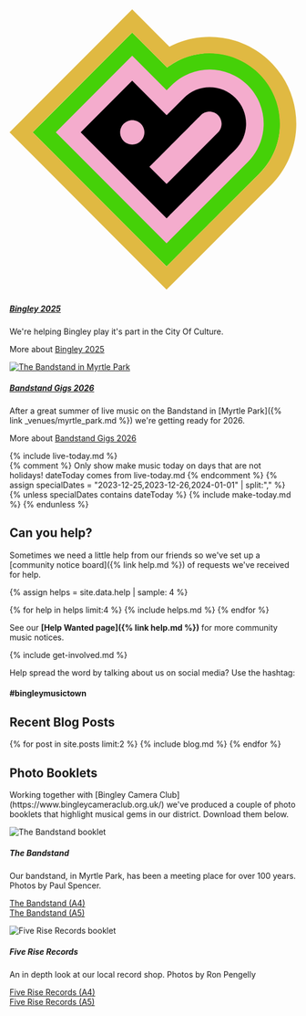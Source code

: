 <section class="main-page">
<div markdown="1">

<div class="container featured-block">
    <!-- <div style="border: 5px solid #f4accd;" class="bingley-rocks text-center p-4 mb-4">
    <h2>Bingley Rocks</h2>
    <h3>Friday 29th - Sunday 31st August 2025</h3>
    <p>Three days of Music and Fun at the Bradford And Bingley Sports Club</p>
    <a href="https://www.beescamping.co.uk/" target="_blank" rel="noopener noreferrer">Check the website for info and tickets<i class="fa fa-external-link" aria-hidden="true"></i></a>
    </div> -->
    <div class="row row-cols-1 row-cols-xl-2 g-4 top-stories">
        <!-- <div class="col">
            <div class="card border-0 border-bottom h-100">
                <div class="row g-0">
                    <div class="col-md-4">
                        <img src="{{ site.baseurl }}/assets/images/sound-of-music-2025.jpg" class="img-fluid rounded-start" alt="Sound Of Music 2025">
                    </div>
                    <div class="col-md-6 offset-md-1">
                        <div class="card-body">
                            <h5 class="card-title">Sound Of Music 2025</h5>
                            <p class="card-text" markdown="1"><span class="fw-bold">July 25th - 27th 2025</span><br>Live music all weekend in Bingley's Pubs and Clubs<br>See our <a href="{% link live.md %}">Live Listings</a> for more information.</p>
                        </div>
                    </div>
                </div>
            </div>
        </div> -->
        <div class="col">
            <div class="card border-0 border-bottom h-100">
                <div class="row g-0">
                    <div class="col-md-4">
                        <a href="{% link _posts/2025-03-03-bingley-2025.md %}"><svg viewBox="0 0 64 63" fill="none" xmlns="http://www.w3.org/2000/svg">
                        <path d="M27.354 5.15894L24.779 7.73894L7.73796 24.7789L5.15796 27.3589L7.73796 29.9389L32.446 54.6429L35.023 57.2199L37.603 54.6459L38.462 53.7889C38.462 53.7889 55.587 36.7079 55.743 36.5499C58.5646 33.7386 60.2117 29.9597 60.3507 25.979C60.4896 21.9983 59.1098 18.1138 56.491 15.1126C53.8723 12.1114 50.2104 10.2182 46.2476 9.81663C42.2848 9.41505 38.3176 10.5352 35.15 12.9499L29.934 7.73894L27.354 5.15894Z" fill="#45D108"/>
                        <path d="M27.354 5.159L29.934 7.738L35.15 12.954C38.3198 10.5608 42.2788 9.45789 46.2293 9.86751C50.1799 10.2771 53.8284 12.1688 56.4397 15.1615C59.0511 18.1541 60.4311 22.0252 60.3018 25.9949C60.1725 29.9645 58.5435 33.7376 55.743 36.554C55.587 36.71 38.463 53.793 38.463 53.793L37.603 54.65L35.023 57.224L32.446 54.647L7.738 29.934L5.158 27.355L7.738 24.775L24.775 7.738L27.354 5.159ZM27.354 0L24.774 2.58L22.194 5.16L5.158 22.2L2.578 24.78L0 27.355L2.579 29.934L5.159 32.514L29.869 57.224L32.443 59.8L35.02 62.377L37.6 59.8L40.18 57.226L41.039 56.368C41.105 56.308 41.17 56.246 41.239 56.181L41.783 55.638L43.717 53.7L49.617 47.812L58.317 39.131C61.4664 35.9731 63.4282 31.8241 63.8703 27.3861C64.3124 22.9481 63.2076 18.4936 60.743 14.7765C58.2784 11.0593 54.6053 8.30781 50.3452 6.9875C46.0852 5.66719 41.4998 5.85919 37.365 7.531C36.7843 7.76633 36.2177 8.029 35.665 8.319L32.513 5.159L29.933 2.579L27.354 0Z" fill="#E0B942"/>
                        <path d="M55.8099 20.9209C55.2026 19.4288 54.3028 18.0732 53.1637 16.9341C52.0246 15.7949 50.669 14.8952 49.1769 14.2879C46.2694 13.1165 43.0213 13.1165 40.1139 14.2879C38.6207 14.8922 37.2649 15.7918 36.1279 16.9329L35.0459 18.0099L27.3579 10.3169L10.3169 27.3579L35.0259 52.0679L35.8859 51.2099L53.1629 33.9699C54.837 32.2953 55.9808 30.1647 56.4516 27.844C56.9223 25.5234 56.6991 23.1155 55.8099 20.9209Z" fill="#F4ACCD"/>
                        <path d="M50.3889 19.708C48.8655 18.1851 46.7996 17.3295 44.6454 17.3295C42.4913 17.3295 40.4254 18.1851 38.9019 19.708L38.8789 19.732L35.0389 23.55L27.3539 15.866L15.8669 27.354L35.0299 46.518C35.0299 46.518 50.2299 31.354 50.3889 31.197C51.1433 30.4427 51.7417 29.5472 52.1499 28.5616C52.5582 27.5761 52.7683 26.5197 52.7683 25.453C52.7683 24.3862 52.5582 23.3299 52.1499 22.3443C51.7417 21.3588 51.1433 20.4623 50.3889 19.708ZM29.2889 29.295C28.9103 29.6734 28.428 29.9312 27.9029 30.0355C27.3778 30.1399 26.8336 30.0862 26.339 29.8813C25.8444 29.6764 25.4217 29.3294 25.1243 28.8843C24.8269 28.4391 24.6682 27.9158 24.6682 27.3805C24.6682 26.8451 24.8269 26.3218 25.1243 25.8766C25.4217 25.4315 25.8444 25.0845 26.339 24.8796C26.8336 24.6747 27.3778 24.621 27.9029 24.7254C28.428 24.8298 28.9103 25.0875 29.2889 25.466C29.5404 25.7173 29.7399 26.0158 29.876 26.3443C30.0121 26.6728 30.0822 27.0249 30.0822 27.3805C30.0822 27.736 30.0121 28.0881 29.876 28.4166C29.7399 28.7451 29.5404 29.0436 29.2889 29.295ZM46.5039 27.389L35.0309 38.862L31.2049 35.037C31.2049 35.037 42.6519 23.587 42.6799 23.558C43.1878 23.0501 43.8767 22.7647 44.5949 22.7647C45.3132 22.7647 46.0021 23.0501 46.5099 23.558C47.0178 24.0659 47.3032 24.7547 47.3032 25.473C47.3032 26.1912 47.0178 26.8801 46.5099 27.388" fill="black"/></svg></a>
                    </div>
                    <div class="col-md-6 offset-md-1">
                        <div class="card-body">
                            <h5 class="card-title"><a href="{% link _posts/2025-03-03-bingley-2025.md %}">Bingley 2025</a></h5>
                            <p class="card-text" markdown="1">We're helping Bingley play it's part in the City Of Culture.</p>
                            <p class="card-text" markdown="1">More about <a href="{% link _posts/2025-03-03-bingley-2025.md %}">Bingley 2025</a></p>
                        </div>
                    </div>
                </div>
            </div>
        </div>
        <div class="col">
            <div class="card border-0 border-bottom h-100">
                <div class="row g-0">
                    <div class="col-md-4">
                        <a href="{% link _posts/2025-10-20-bandstand-2026.md %}"><img src="{{ site.baseurl }}/assets/images/bandstand-summer-2025_350.jpg" class="img-fluid rounded-start" alt="The Bandstand in Myrtle Park"></a>
                    </div>
                    <div class="col-md-6 offset-md-1">
                        <div class="card-body">
                            <h5 class="card-title"><a href="{% link _posts/2025-10-20-bandstand-2026.md %}">Bandstand Gigs 2026</a></h5>
                            <p class="card-text" markdown="1">After a great summer of live music on the Bandstand in [Myrtle Park]({% link _venues/myrtle_park.md %}) we're getting ready for 2026.</p>
                            <p class="card-text" markdown="1">More about <a href="{% link _posts/2025-10-20-bandstand-2026.md %}">Bandstand Gigs 2026</a></p>
                        </div>
                    </div>
                </div>
            </div>
        </div>
    </div><!-- row -->
</div><!-- container -->

<!--## Sounds In Town - 14th May 2024

<div class="row">
 
<div class="col col-md-6" markdown="1">We're helping with a new event that gives musicians a chance to perform to a supportive audience. 

[Sounds In Town]({% link sounds_in_town.md %}) is aimed more towards unamplified musicians (think 'orchestra' type), but we'll have [Cullingworth Community Choir]({% link _organisations/cullingworth_community_choir.md %}) there, and hopefully [Wilko Wilkes<i class="fa fa-external-link" aria-hidden="true"></i>](https://wilkowilkes.com/){:target="_blank" rel="noopener noreferrer"}

If you want to perform, [get in touch]({% link contact.md %}). We're booking performances in 10 minute slots. I'm told there may be cake!
</div>
<div class="col col-md-6" markdown="1" style="text-align:center"> [![Sounds In Town Event](/assets/images/sounds-in-town-may24.jpg)]({% link sounds_in_town.md %}){:class="img-responsive"}
</div>

</div>-->

<div class="container py-4">
<div class="row g-4">
<div class="col-lg-6" markdown="1">
{% include live-today.md %}
</div>
<div class="col-lg-5 offset-lg-1 make-today" markdown="1">
{% comment %}
Only show make music today on days that are not holidays! dateToday comes from live-today.md
{% endcomment %}
{% assign specialDates = "2023-12-25,2023-12-26,2024-01-01" | split:"," %}
{% unless specialDates contains dateToday %}
{% include make-today.md %}
{% endunless %}
</div>
</div>
</div>

## Can you help?
Sometimes we need a little help from our friends so we've set up a [community notice board]({% link help.md %}) of requests we've received for help.

{% assign helps = site.data.help | sample: 4 %}
<div class="row row-cols-1 row-cols-lg-4 row-cols-md-2 row-cols-sm-2 d-flex align-items-stretch help">
{% for help in helps limit:4 %}
{% include helps.md %}
{% endfor %}
</div>

See our **[Help Wanted page]({% link help.md %})** for more community music notices. 

<div class="container p-4 bg-light" markdown="1">
{% include get-involved.md %}

Help spread the word by talking about us on social media? Use the hashtag:

#### #bingleymusictown
</div>
</div>

<div class="container blog-front mt-4" markdown="1">

<h2>Recent Blog Posts</h2>
  <div class="row row-cols-1 row-cols-lg-2 row-cols-md-2 row-cols-sm-2 d-flex align-items-stretch blog">
  {% for post in site.posts limit:2 %}   
    {% include blog.md %}
  {% endfor %}
  </div>
</div>


<div class="container photo-essays">
    <h2 class="mt-4">Photo Booklets</h2>
    <p markdown="1">Working together with [Bingley Camera Club<i class="fa fa-external-link" aria-hidden="true"></i>](https://www.bingleycameraclub.org.uk/) we've produced a couple of photo booklets that highlight musical gems in our district. Download them below.</p>
    <div class="row row-cols-1 row-cols-xl-2 g-4 top-stories">
        <div class="col">
            <div class="card border-0 border-top border-bottom h-100">
                <div class="row g-0">
                    <div class="col-md-4 py-4">
                        <img src="{{ site.baseurl }}/assets/images/essays/Bandstand_photo_essay.jpg" class="img-fluid rounded-start border m-0 p-0" alt="The Bandstand booklet">
                    </div>
                    <div class="col-md-6 offset-md-1">
                        <div class="card-body">
                            <h5 class="card-title">The Bandstand</h5>
                            <p class="card-text" markdown="1">Our bandstand, in Myrtle Park, has been a meeting place for over 100 years. Photos by Paul Spencer.</p>
                            <p class="card-text" markdown="1"><a href="{% link assets/downloads/Bandstand_photo_essay.pdf %}"><i class="fa-solid fa-file-pdf"></i> The Bandstand (A4)</a><br>
                            <a href="{% link assets/downloads/Bandstand_photo_essay_8_page.pdf %}"><i class="fa-solid fa-file-pdf"></i> The Bandstand (A5)</a><br>
                            </p>
                        </div>
                    </div>
                </div>
            </div>
        </div>
        <div class="col">
            <div class="card border-0 border-top border-bottom h-100">
                <div class="row g-0">
                    <div class="col-md-4 py-4">
                        <img src="{{ site.baseurl }}/assets/images/essays/five-rise-records.jpg" class="img-fluid rounded-start border m-0 p-0" alt="Five Rise Records booklet">
                    </div>
                    <div class="col-md-6 offset-md-1">
                        <div class="card-body">
                            <h5 class="card-title">Five Rise Records</h5>
                            <p class="card-text" markdown="1">An in depth look at our local record shop. Photos by Ron Pengelly</p>
                            <p class="card-text" markdown="1"><a href="{% link assets/downloads/BCC_Five_Rise_Records.pdf %}"><i class="fa-solid fa-file-pdf"></i> Five Rise Records (A4)</a><br>
                            <a href="{% link assets/downloads/BCC_Five_Rise_Records_print.pdf %}"><i class="fa-solid fa-file-pdf"></i> Five Rise Records (A5)</a></p>
                        </div>
                    </div>
                </div>
            </div>
        </div>
    </div><!-- row -->
</div><!-- container -->

</section>